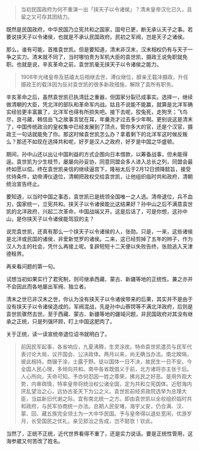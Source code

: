>当初民国政府为何不重演一出「挟天子以令诸侯」？清末皇帝汉化已久，且留之又可存其团结力。



既然是民国政府，中华民国乃立宪共和之国家，国号已更，断无承认天子之事。若要说挟天子以令诸侯，也就是不承认民国政府。民初之军阀，岂是天子之诸侯。



那么，谁有可能，首推袁世凯。但是要知道，清末非汉末，汉末相权仍有与天子一争之实力。清末就不同了，当时哪怕贵为军机大臣的袁世凯，摄政王说免职就免职。也就是说，辛亥革命之前，袁世凯毫无挟天子以令诸侯之能力。



>1908年光绪皇帝及慈禧太后相继去世，溥仪继位，醇亲王载沣摄政，升任摄政王的载沣因为反对袁世凯的很多新政措施，解除了袁所有职务。



辛亥革命之后，虽然袁世凯已执清廷之重器，但国家分裂已成事实。选择一，继续做清朝的大臣，凭北洋的部队和革命军内战。姑且不说能不能赢，就算是北洋军确实经验更丰富赢了，北洋军也得有所损失吧。接下去呢，狡兔死，走狗烹；飞鸟尽，良弓藏，韩信岳飞之故事言犹在耳，年羹尧才过去多少年啊。更别说这是清末了，中国传统政治的皇权集中已经发展到了顶点，管你多大的官，还是个汉官，摄政王一句话就能免了你。那这时候袁世凯怎么办？拿着剩下的北洋军这时候反叛么？那还不如现在选择共和呢，好歹是汉人之政府，好歹是中国之华盛顿。



期间，孙中山还以出让中国利益的方式企图向日本借款，以筹备战事，但未能得逞。袁世凯为少生枝节，屡屡向孙妥协，同意同盟会多人进入总长之列，同盟会最终如愿以偿。终在袁世凯亲信的继续逼宫下，隆裕太后于2月12日颁降懿旨，接受优待条件，幼帝溥仪退位，清朝把政权交给袁世凯，让他组织临时共和政府，清朝统治宣告终止。



要知道，以当时中国之事态，袁世凯已是统领全国唯一之人选。清帝退位，兵不血刃，国家统一，立宪共和。挟天子以令诸侯能比这结果好？孙中山之后不满意袁世凯的北洋政府，兴起二次革命，中国战端又开。这是后话了，可是你想，这孙中山，是你挟天子以令诸侯能驾驭的主？



说完袁世凯，还真有那么一个挟天子以令诸侯的人，张勋。只是，一来，这些诸侯是北洋或民国的诸侯，非爱新觉罗的诸侯。二来，这已经剪掉了五年的辫子，作为汉人为主的社会，凭什么再接上呢。复辟短短十二天便以失败告终，张勋逃入天津德租界。



再来看问题的第一句。



试想当初如果实行了君宪制，则可继承西藏、蒙古、新疆等地的正统性。兼之亦并不会因此而各地屡出军阀、独立者。



清末之世已非汉末之世，你认为没有挟天子以令诸侯带来的后果，其实并不是由于没有挟天子以令诸侯造成的。军阀混战，先是孙中山蔡锷等不满北洋政府，后则是袁世凯骤然去世。至于西藏、蒙古、新疆等地的疆域问题，非民国政府对其没有继承之正统，只是列强环顾，盯上中国这肥肉了。



关于正统，读一读宣统帝退位诏书就明白了。



>前因民军起事，各省响应，九夏沸腾，生灵涂炭。特命袁世凯遣员与民军代表讨论大局，议开国会、公决政体。两月以来，尚无确当办法。南北暌隔，彼此相持。商辍于涂，士露于野。徒以国体一日不决，故民生一日不安。今全国人民心理，多倾向共和。南中各省既倡义于前，北方诸将亦主张于后。人心所向，天命可知。予亦何忍因一姓之尊荣，拂兆民之好恶。是用外观大势，内审舆情，特率皇帝将统治权公诸全国，定为共和立宪国体。近慰海内厌乱望治之心，远协古圣天下为公之义。袁世凯前经资政院选举为总理大臣，当兹新旧代谢之际，宜有南北统一之方。即由袁世凯以全权组织临时共和政府，与民军协商统一办法。总期人民安堵，海宇乂安，仍合满、汉、蒙、回、藏五族完全领土为一大中华民国。予与皇帝得以退处宽闲，优游岁月，长受国民之优礼，亲见郅治之告成，岂不懿欤！钦此。



当然了，正统不正统，近代世界看得不重了，还是实力说话。要是正统性管用，这海参崴又何苦改了姓名。